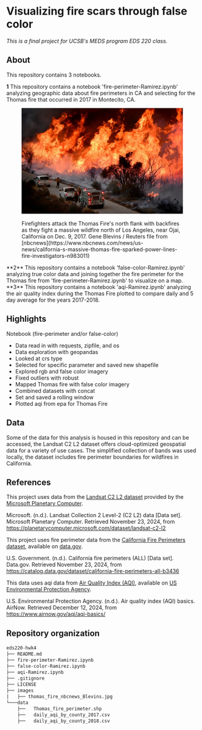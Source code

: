 # Visualizing fire scars through false color
*This is a final project for UCSB's MEDS program EDS 220 class.*

## About

This repository contains 3 notebooks.

**1** This repository contains a notebook 'fire-perimeter-Ramirez.ipynb' analyzing geographic data about fire perimeters in CA and selecting for the Thomas fire that occurred in 2017 in Montecito, CA. 
<figure>
<p align="center">
<img 
  src="/images/thomas_fire_nbcnews_Blevins.jpg" 
  width="800"
  >
  <figcaption>
Firefighters attack the Thomas Fire's north flank with backfires as they fight a massive wildfire north of Los Angeles, near Ojai, California on Dec. 9, 2017. Gene Blevins / Reuters file from [nbcnews](https://www.nbcnews.com/news/us-news/california-s-massive-thomas-fire-sparked-power-lines-fire-investigators-n983011) 
  </figcaption>
</p>
</figure>
**2** This repository contains a notebook 'false-color-Ramirez.ipynb' analyzing true color data and joining together the fire perimeter for the Thomas fire from 'fire-perimeter-Ramirez.ipynb' to visualize on a map. 
**3** This repository contains a notebook 'aqi-Ramirez.ipynb' analyzing the air quality index during the Thomas Fire  plotted to compare daily and 5 day average for the years 2017-2018. 

## Highlights

Notebook (fire-perimeter and/or false-color)
- Data read in with requests, zipfile, and os
- Data exploration with geopandas
- Looked at crs type
- Selected for specific parameter and saved new shapefile
- Explored rgb and false color imagery
- Fixed outliers with robust
- Mapped Thomas fire with false color imagery
- Combined datasets with concat
- Set and saved a rolling window
- Plotted aqi from epa for Thomas Fire

## Data

Some of the data for this analysis is housed in this repository and can be accessed, the Landsat C2 L2 dataset offers cloud-optimized geospatial data for a variety of use cases. The simplified collection of bands was used locally, the dataset includes fire perimeter boundaries for wildfires in California. 

## References

This project uses data from the [Landsat C2 L2 dataset](https://planetarycomputer.microsoft.com/dataset/landsat-c2-l2) provided by the [Microsoft Planetary Computer](https://planetarycomputer.microsoft.com/). 

Microsoft. (n.d.). Landsat Collection 2 Level-2 (C2 L2) data [Data set]. Microsoft Planetary Computer. Retrieved November 23, 2024, from https://planetarycomputer.microsoft.com/dataset/landsat-c2-l2

This project uses fire perimeter data from the [California Fire Perimeters dataset](https://catalog.data.gov/dataset/california-fire-perimeters-all-b3436), available on [data.gov](https://data.gov). 

U.S. Government. (n.d.). California fire perimeters (ALL) [Data set]. Data.gov. Retrieved November 23, 2024, from https://catalog.data.gov/dataset/california-fire-perimeters-all-b3436

This data uses aqi data from [Air Quality Index (AQI)](https://www.airnow.gov/aqi/aqi-basics/), available on [US Environmental Protection Agency](https://www.epa.gov).

U.S. Environmental Protection Agency. (n.d.). Air quality index (AQI) basics. AirNow. Retrieved December 12, 2024, from https://www.airnow.gov/aqi/aqi-basics/

## Repository organization

```
eds220-hwk4
├── README.md
├── fire-perimeter-Ramirez.ipynb
├── false-color-Ramirez.ipynb
├── aqi-Ramirez.ipynb
├── .gitignore
├── LICENSE
├── images
|   ├── thomas_fire_nbcnews_Blevins.jpg
└───data
    ├──   Thomas_fire_perimeter.shp
    ├──   daily_aqi_by_county_2017.csv
    ├──   daily_aqi_by_county_2018.csv
```

